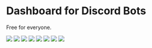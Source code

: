 # Dashboard for Discord Bots

Free for everyone.

<img src="https://raw.githubusercontent.com/JeanVydes/dashboard-discord-ejs/master/images/Screenshot%20from%202021-07-23%2016-37-54.png" />
<img src="https://github.com/JeanVydes/dashboard-discord-ejs/blob/master/images/Screenshot%20from%202021-07-23%2016-37-55.png?raw=true" />
<img src="https://github.com/JeanVydes/dashboard-discord-ejs/blob/master/images/Screenshot%20from%202021-07-23%2016-38-01.png?raw=true" />
<img src="https://github.com/JeanVydes/dashboard-discord-ejs/blob/master/images/Screenshot%20from%202021-07-23%2017-30-16.png?raw=true" />
<img src="https://github.com/JeanVydes/dashboard-discord-ejs/blob/master/images/Screenshot%20from%202021-07-23%2017-31-12.png?raw=true" />
<img src="https://github.com/JeanVydes/dashboard-discord-ejs/blob/master/images/Screenshot%20from%202021-07-23%2017-31-12.png?raw=true" />
<img src="https://github.com/JeanVydes/dashboard-discord-ejs/blob/master/images/Screenshot%20from%202021-07-23%2017-31-27.png?raw=true" />
<img src="https://github.com/JeanVydes/dashboard-discord-ejs/blob/master/images/Screenshot%20from%202021-07-23%2017-31-44.png?raw=true" />
